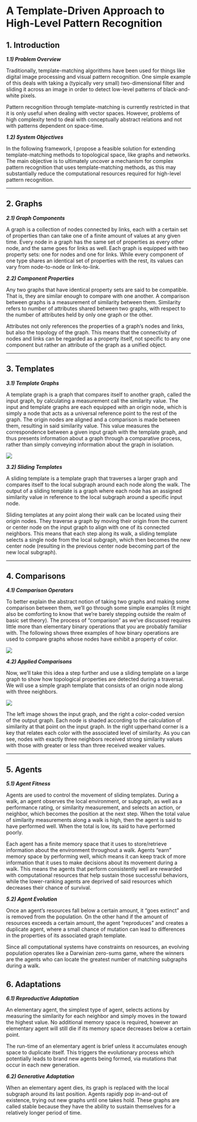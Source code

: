 # A Template-Driven Approach to High-Level Pattern Recognition

## 1. Introduction

**_1.1) Problem Overview_**

Traditionally, template-matching algorithms have been used for things like digital image processing and visual pattern recognition. One simple example of this deals with taking a (typically very small) two-dimensional filter and sliding it across an image in order to detect low-level patterns of black-and-white pixels. 

Pattern recognition through template-matching is currently restricted in that it is only useful when dealing with vector spaces. However, problems of high complexity tend to deal with conceptually abstract relations and not with patterns dependent on space-time.

**_1.2) System Objectives_**

In the following framework, I propose a feasible solution for extending template-matching methods to topological space, like graphs and networks. The main objective is to ultimately uncover a mechanism for complex pattern recognition that uses template-matching methods, as this may substantially reduce the computational resources required for high-level pattern recognition.

***

## 2. Graphs

**_2.1) Graph Components_**

A graph is a collection of nodes connected by links, each with a certain set of properties than can take one of a finite amount of values at any given time. Every node in a graph has the same set of properties as every other node, and the same goes for links as well. Each graph is equipped with two property sets: one for nodes and one for links. While every component of one type shares an identical set of properties with the rest, its values can vary from node-to-node or link-to-link.


**_2.2) Component Properties_**

Any two graphs that have identical property sets are said to be compatible. That is, they are similar enough to compare with one another. A comparison between graphs is a measurement of similarity between them. Similarity refers to number of attributes shared between two graphs, with respect to the number of attributes held by only one graph or the other.

Attributes not only references the properties of a graph’s nodes and links, but also the topology of the graph. This means that the connectivity of nodes and links can be regarded as a property itself, not specific to any one component but rather an attribute of the graph as a unified object.

***

## 3. Templates

**_3.1) Template Graphs_**

A template graph is a graph that compares itself to another graph, called the input graph, by calculating a measurement call the similarity value. The input and template graphs are each equipped with an origin node, which is simply a node that acts as a universal reference point to the rest of the graph. The origin nodes are aligned and a comparison is made between them, resulting in said similarity value. This value measures the correspondence between a given input graph with the template graph, and thus presents information about a graph through a comparative process, rather than simply conveying information about the graph in isolation. 

![](https://github.com/CarsonScott/Topological-Template-Matching/blob/master/img/template.png)

**_3.2) Sliding Templates_**

A sliding template is a template graph that traverses a larger graph and compares itself to the local subgraph around each node along the walk. The output of a sliding template is a graph where each node has an assigned similarity value in reference to the local subgraph around a specific input node. 

Sliding templates at any point along their walk can be located using their origin nodes. They traverse a graph by moving their origin from the current or center node on the input graph to align with one of its connected neighbors. This means that each step along its walk, a sliding template selects a single node from the local subgraph, which then becomes the new center node (resulting in the previous center node becoming part of the new local subgraph).

***

## 4. Comparisons

**_4.1) Comparison Operators_**

To better explain the abstract notion of taking two graphs and making some comparison between them, we’ll go through some simple examples (It might also be comforting to know that we’re barely stepping outside the realm of basic set theory). The process of “comparison” as we’ve discussed requires little more than elementary binary operations that you are probably familiar with. The following shows three examples of how binary operations are used to compare graphs whose nodes have exhibit a property of color.

![](https://github.com/CarsonScott/Topological-Template-Matching/blob/master/img/operations.png)

**_4.2) Applied Comparisons_**

Now, we’ll take this idea a step further and use a sliding template on a large graph to show how topological properties are detected during a traversal. We will use a simple graph template that consists of an origin node along with three neighbors.

![](https://github.com/CarsonScott/Topological-Template-Matching/blob/master/img/example.png)

The left image shows the input graph, and the right a color-coded version of the output graph. Each node is shaded according to the calculation of similarity at that point on the input graph. In the right upperhand corner is a key that relates each color with the associated level of similarity. As you can see, nodes with exactly three neighbors received strong similarity values with those with greater or less than three received weaker values.

***

## 5. Agents
**_5.1) Agent Fitness_**

Agents are used to control the movement of sliding templates. During a walk, an agent observes the local environment, or subgraph, as well as a performance rating, or similarity measurement, and selects an action, or neighbor, which becomes the position at the next step. When the total value of similarity measurements along a walk is high, then the agent is said to have performed well. When the total is low, its said to have performed poorly.

Each agent has a finite memory space that it uses to store/retrieve information about the environment throughout a walk. Agents “earn” memory space by performing well, which means it can keep track of more information that it uses to make decisions about its movement during a walk. This means the agents that perform consistently well are rewarded with computational resources that help sustain those successful behaviors, while the lower-ranking agents are deprived of said resources which decreases their chance of survival.

**_5.2) Agent Evolution_**

Once an agent’s resources fall below a certain amount, it “goes extinct” and is removed from the population. On the other hand if the amount of resources exceeds a certain amount, the agent “reproduces” and creates a duplicate agent, where a small chance of mutation can lead to differences in the properties of its associated graph template. 

Since all computational systems have constraints on resources, an evolving population operates like a Darwinian zero-sums game, where the winners are the agents who can locate the greatest number of matching subgraphs during a walk.


## 6. Adaptations

**_6.1) Reproductive Adaptation_**

An elementary agent, the simplest type of agent, selects actions by measuring the similarity for each neighbor and simply moves in the toward the highest value. No additional memory space is required, however an elementary agent will still die if its memory space decreases below a certain point. 

The run-time of an elementary agent is brief unless it accumulates enough space to duplicate itself. This triggers the evolutionary process which potentially leads to brand new agents being formed, via mutations that occur in each new generation.

**_6.2) Generative Adaptation_**

When an elementary agent dies, its graph is replaced with the local subgraph around its last position. Agents rapidly pop in-and-out of existence, trying out new graphs until one takes hold. These graphs are called stable because they have the ability to sustain themselves for a relatively longer period of time.
